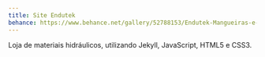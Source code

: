 ```yaml
---
title: Site Endutek
behance: https://www.behance.net/gallery/52788153/Endutek-Mangueiras-e-Conexoes
---
```


Loja de materiais hidráulicos, utilizando Jekyll, JavaScript, HTML5 e CSS3.